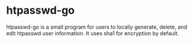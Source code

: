 # htpasswd-go

htpasswd-go is a small program for users to locally generate, delete, and edit htpasswd user information. It uses sha1 for encryption by default.